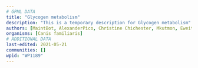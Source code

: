 ```yaml
---
# GPML DATA
title: "Glycogen metabolism"
description: "This is a temporary description for Glycogen metabolism"
authors: [MaintBot, AlexanderPico, Christine Chichester, Mkutmon, Eweitz]
organisms: [Canis familiaris]
# ADDITIONAL DATA
last-edited: 2021-05-21
communities: []
wpid: "WP1189"
---
```

